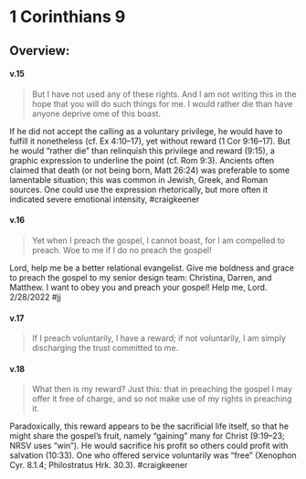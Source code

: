 # 1 Corinthians 9

## Overview:



#### v.15
>But I have not used any of these rights. And I am not writing this in the hope that you will do such things for me. I would rather die than have anyone deprive ome of this boast.

If he did not accept the calling as a voluntary privilege, he would have to fulfill it nonetheless (cf. Ex 4:10–17), yet without reward (1 Cor 9:16–17). But he would “rather die” than relinquish this privilege and reward (9:15), a graphic expression to underline the point (cf. Rom 9:3). Ancients often claimed that death (or not being born, Matt 26:24) was preferable to some lamentable situation; this was common in Jewish, Greek, and Roman sources. One could use the expression rhetorically, but more often it indicated severe emotional intensity,
#craigkeener 

#### v.16
>Yet when I preach the gospel, I cannot boast, for I am compelled to preach. Woe to me if I do no preach the gospel!

Lord, help me be a better relational evangelist. Give me boldness and grace to preach the gospel to my senior design team: Christina, Darren, and Matthew. I want to obey you and preach your gospel! Help me, Lord. 2/28/2022 
#jj 

#### v.17
>If I preach voluntarily, I have a reward; if not voluntarily, I am simply discharging the trust committed to me.

#### v.18
>What then is my reward? Just this: that in preaching the gospel I may offer it free of charge, and so not make use of my rights in preaching it.

Paradoxically, this reward appears to be the sacrificial life itself, so that he might share the gospel’s fruit, namely “gaining” many for Christ (9:19–23; NRSV uses “win”). He would sacrifice his profit so others could profit with salvation (10:33). One who offered service voluntarily was “free” (Xenophon Cyr. 8.1.4; Philostratus Hrk. 30.3).
#craigkeener 


